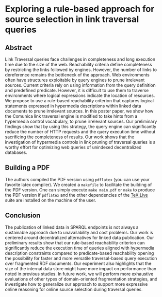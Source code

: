 # Exploring a rule-based approach for source selection in link traversal queries

## Abstract

Link Traversal queries face challenges in completeness and long execution time due to the size of the web.
Reachability criteria define completeness by restricting the links followed by engines. However, the number of
links to dereference remains the bottleneck of the approach. Web environments often have structures exploitable
by query engines to prune irrelevant sources. Current criteria rely on using information from the query definition
and predefined predicate. However, it is difficult to use them to traverse environments where logical expressions
indicate the location of resources. We propose to use a rule-based reachability criterion that captures logical
statements expressed in hypermedia descriptions within linked data documents to prune irrelevant sources. In
this poster paper, we show how the Comunica link traversal engine is modified to take hints from a hypermedia
control vocabulary, to prune irrelevant sources. Our preliminary findings show that by using this strategy, the
query engine can significantly reduce the number of HTTP requests and the query execution time without
sacrificing the completeness of results. Our work shows that the investigation of hypermedia controls in link
pruning of traversal queries is a worthy effort for optimizing web queries of unindexed decentralized databases.

## Building a PDF
The authors compiled the PDF version using `pdflatex` (you can use your favorite latex compiler).
We created a `makefile` to facilitate the building of the PDF version.
One can simply execute `make main.pdf` or `make` to produce the PDF version if `pdflatex` and the other dependencies of the [TeX Live](https://tug.org/texlive/) suite are installed on the machine of the user.


## Conclusion

The publication of linked data in SPARQL endpoints is not always a sustainable approach due to
unavailability and cost problems. Our work is centered around decentralized alternatives for linked data
publication. Our preliminary results show that our rule-based reachability criterion can significantly
reduce the execution time of queries aligned with hypermedia description constraints compared to
predicate-based reachability opening the possibility for faster and more versatile traversal-based query
execution over fragmented RDF documents. Our experiment also highlights that the size of the internal
data store might have more impact on performance than noted in previous studies. In future work, we
will perform more exhaustive evaluations of other types of domain-oriented fragmentation strategies,
and investigate how to generalize our approach to support more expressive online reasoning for online
source selection during traversal queries.
